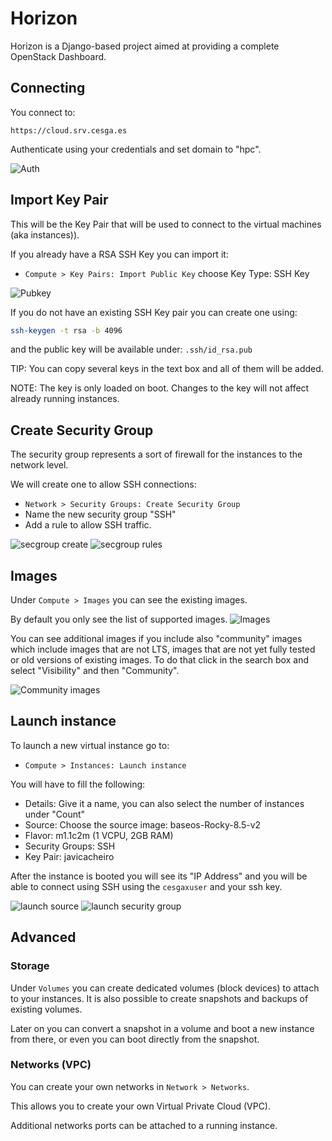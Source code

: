 # Horizon
Horizon is a Django-based project aimed at providing a complete OpenStack Dashboard.

## Connecting
You connect to:

    https://cloud.srv.cesga.es

Authenticate using your credentials and set domain to "hpc".

![Auth](https://github.com/javicacheiro/openstack-training/blob/main/img/openstack-login.png?raw=true)

## Import Key Pair
This will be the Key Pair that will be used to connect to the virtual machines (aka instances)).

If you already have a RSA SSH Key you can import it:
- `Compute > Key Pairs: Import Public Key`
choose Key Type: SSH Key

![Pubkey](https://github.com/javicacheiro/openstack-training/blob/main/img/openstack-pubkey.png?raw=true)

If you do not have an existing SSH Key pair you can create one using:
```bash
ssh-keygen -t rsa -b 4096
```
and the public key will be available under: `.ssh/id_rsa.pub`

TIP: You can copy several keys in the text box and all of them will be added.

NOTE: The key is only loaded on boot. Changes to the key will not affect already running instances.

## Create Security Group
The security group represents a sort of firewall for the instances to the network level.

We will create one to allow SSH connections:
- `Network > Security Groups: Create Security Group`
- Name the new security group "SSH"
- Add a rule to allow SSH traffic.

![secgroup create](https://github.com/javicacheiro/openstack-training/blob/main/img/openstack-security-group.png?raw=true)
![secgroup rules](https://github.com/javicacheiro/openstack-training/blob/main/img/openstack-security-group.png?raw=true)

## Images
Under `Compute > Images` you can see the existing images.

By default you only see the list of supported images.
![Images](https://github.com/javicacheiro/openstack-training/blob/main/img/openstack-images.png?raw=true)

You can see additional images if you include also "community" images which include images that are not LTS, images that are not yet fully tested or old versions of existing images. To do that click in the search box and select "Visibility" and then "Community".

![Community images](https://github.com/javicacheiro/openstack-training/blob/main/img/openstack-images-comunity.png?raw=true)

## Launch instance
To launch a new virtual instance go to:
- `Compute > Instances: Launch instance`

You will have to fill the following:
- Details: Give it a name, you can also select the number of instances under "Count"
- Source: Choose the source image: baseos-Rocky-8.5-v2
- Flavor: m1.1c2m (1 VCPU, 2GB RAM)
- Security Groups: SSH
- Key Pair: javicacheiro

After the instance is booted you will see its "IP Address" and you will be able to connect using SSH using the `cesgaxuser` and your ssh key.

![launch source](https://github.com/javicacheiro/openstack-training/blob/main/img/openstack-launch-source.png?raw=true)
![launch security group](https://github.com/javicacheiro/openstack-training/blob/main/img/openstack-launch-security-group.png?raw=true)

## Advanced
### Storage
Under `Volumes` you can create dedicated volumes (block devices) to attach to your instances.
It is also possible to create snapshots and backups of existing volumes.

Later on you can convert a snapshot in a volume and boot a new instance from there, or even you can boot directly from the snapshot.

### Networks (VPC)
You can create your own networks in `Network > Networks`.

This allows you to create your own Virtual Private Cloud (VPC).

Additional networks ports can be attached to a running instance.

